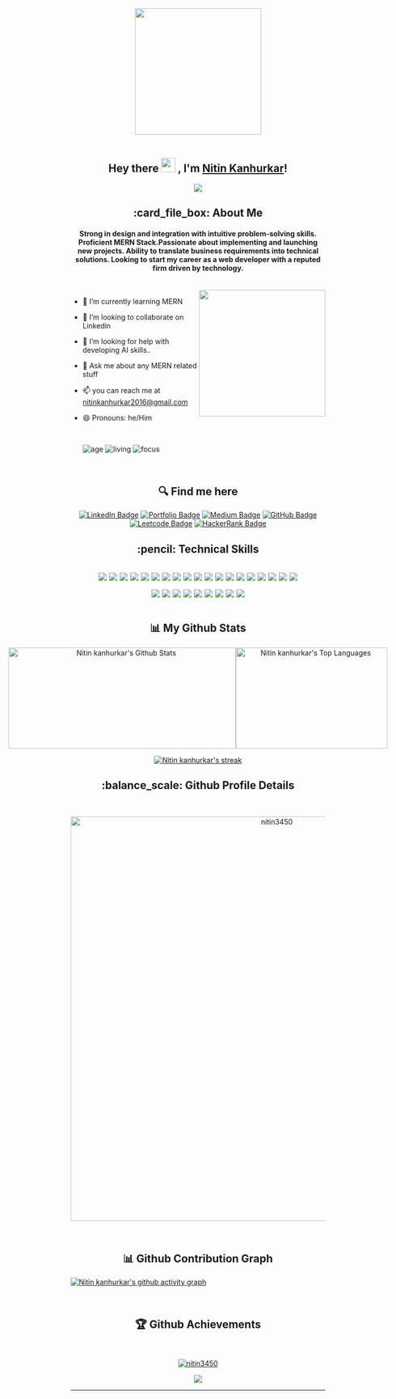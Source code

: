  <div style="width:100%" align="center">
<!-- <img height="250px" align="center" src="https://i.pinimg.com/originals/81/17/8b/81178b47a8598f0c81c4799f2cdd4057.gif"/> -->
<img height="250px" align="center" src="https://www.intelegain.com/wp-content/uploads/2019/08/1_OF0xEMkWBv-69zvmNs6RDQ1.gif"/>
</div>
 </br>
<h2 align="center">
  Hey there <img src="https://media.giphy.com/media/hvRJCLFzcasrR4ia7z/giphy.gif" width="28"> , I'm <a href="https://portfolio-karina-843.netlify.app/" target="_blank" rel="noopener noreferrer">Nitin Kanhurkar</a>!
</h2>

<p align="center">
  <img src="https://readme-typing-svg.herokuapp.com/?lines=Passionate%20Coder;&center=true&width=500&height=50">
</p>

<h2 align="center"> :card_file_box: About Me</h2>
<h4 align='center'>Strong in design and integration with intuitive problem-solving skills. Proficient MERN Stack.Passionate about implementing and launching new projects. Ability to translate business requirements into technical solutions. Looking to start my career as a web developer with a reputed firm driven by technology.</h4>

</br>

<img height="250px" align="right" src="https://r7q6w9z6.rocketcdn.me/career/wp-content/uploads/2021/06/2-46.gif"/>

- 🌱 I’m currently learning MERN
- 👯 I’m looking to collaborate on Linkedin
- 🤔 I’m looking for help with developing AI skills..
- 💬 Ask me about any MERN related stuff
- 📫 you can reach me at nitinkanhurkar2016@gmail.com
- 😄 Pronouns: he/Him
    <!-- - ⚡ Fun fact: Hot water will turn into ice faster than cold water. -->
     <br>
  <div align='start'>

  ![age](https://img.shields.io/badge/age-23-blue&height="20")
  ![living](https://img.shields.io/badge/living-Pune,Maharashtra-maroon)
  ![focus](https://img.shields.io/badge/focus-SoftwareDevelopment-teal)
  </div>
  <br/>

<h2 align='center'> 🔍 Find me here </h2>
<div align='center'>

[![LinkedIn Badge](https://img.shields.io/badge/LinkedIn--informational?style=flat&logo=linkedin&logoColor=blue&color=blue)](https://www.linkedin.com/in/nitin-kanhurkar-680657158/)
[![Portfolio Badge](https://img.shields.io/badge/Portfolio--informational?style=flat&logo=sharp&logoColor=white&color=red)](https://nitink3450.github.io/my-portfolio/mainpage.html)
[![Medium Badge](https://img.shields.io/badge/Medium--informational?style=flat&logo=medium&logoColor=black&color=white)](https://https://medium.com/@nitinkanhurkar2016)
[![GitHub Badge](https://img.shields.io/badge/GitHub--informational?style=flat&logo=github&logoColor=white&color=blue)](https://github.com/nitink3450)
[![Leetcode Badge](https://img.shields.io/badge/Leetcode--informational?style=flat&logo=leetcode&logoColor=yellow&color=yellow)](https://leetcode.com/nitin_k07/)
[![HackerRank Badge](https://img.shields.io/badge/HackerRank--green?style=flat&logo=hackerrank&logoColor=white&color=green)](https://www.hackerrank.com/nitin_k07)

</div>


<h2 align='center'> :pencil: Technical Skills</h2>
</br>

<!-- <div align='center' style="display: flex; gap: 5px">
  <img src="https://img.shields.io/badge/HTML5-E34F26?style=for-the-badge&logo=html5&logoColor=white" />
  <img src="https://img.shields.io/badge/CSS3-1572B6?style=for-the-badge&logo=css3&logoColor=white" />
  <img src="https://img.shields.io/badge/JavaScript-323330?style=for-the-badge&logo=javascript&logoColor=F7DF1E" />
  <img src="https://img.shields.io/badge/React-20232A?style=for-the-badge&logo=react&logoColor=61DAFB" />
  <img src="https://img.shields.io/badge/Redux-593D88?style=for-the-badge&logo=redux&logoColor=white" />
  <img src="https://img.shields.io/badge/React_Router-CA4245?style=for-the-badge&logo=react-router&logoColor=white" />
  <img src="https://img.shields.io/badge/typescript-%23007ACC.svg?style=for-the-badge&logo=typescript&logoColor=white" />
  <img src="https://img.shields.io/badge/Node.js-43853D?style=for-the-badge&logo=node.js&logoColor=white" />
  <img src="https://img.shields.io/badge/Express.js-404D59?style=for-the-badge" />
  <img src="https://img.shields.io/badge/MongoDB-2e542d?style=for-the-badge&logo=mongodb&logoColor=white" />
  <img src="https://img.shields.io/badge/Material--UI-0081CB?style=for-the-badge&logo=material-ui&logoColor=white" />
  <img src="https://img.shields.io/badge/Bootstrap-9400d3?style=for-the-badge&logo=bootstrap&logoColor=violet" />
  <img src="https://img.shields.io/badge/chakra-%234ED1C5.svg?style=for-the-badge&logo=chakraui&logoColor=white" />
</div> -->
<div align='center' style="display: flex; gap: 5px ; flex-wrap: wrap; justify-content:center">
  <img src="https://img.shields.io/badge/HTML5-E34F26?style=for-the-badge&logo=html5&logoColor=white" />
  <img src="https://img.shields.io/badge/CSS3-1572B6?style=for-the-badge&logo=css3&logoColor=white" />
  <img src="https://img.shields.io/badge/JavaScript-323330?style=for-the-badge&logo=javascript&logoColor=F7DF1E" />
  <img src="https://img.shields.io/badge/jQuery-0769AD?style=for-the-badge&logo=jQuery&logoColor=white" />
  <img src="https://img.shields.io/badge/React-20232A?style=for-the-badge&logo=react&logoColor=61DAFB" />
  <img src="https://img.shields.io/badge/Redux-593D88?style=for-the-badge&logo=redux&logoColor=white" />
  <img src="https://img.shields.io/badge/React_Router-CA4245?style=for-the-badge&logo=react-router&logoColor=white" />
  <img src="https://img.shields.io/badge/typescript-%23007ACC.svg?style=for-the-badge&logo=typescript&logoColor=white" />
  <img src="https://img.shields.io/badge/Node.js-43853D?style=for-the-badge&logo=node.js&logoColor=white" />
  <img src="https://img.shields.io/badge/Express.js-404D59?style=for-the-badge&logo=Express&logoColor=white" />
  <img src="https://img.shields.io/badge/MongoDB-2e542d?style=for-the-badge&logo=mongodb&logoColor=white" />
  <img src="https://img.shields.io/badge/Material--UI-0081CB?style=for-the-badge&logo=MUI&logoColor=white" />
  <img src="https://img.shields.io/badge/Bootstrap-9400d3?style=for-the-badge&logo=bootstrap&logoColor=violet" />
  <img src="https://img.shields.io/badge/chakra-%234ED1C5.svg?style=for-the-badge&logo=chakraui&logoColor=white" />
  <img src="https://img.shields.io/badge/Next.js-000000?style=for-the-badge&logo=next.js&logoColor=white" />
  <img src="https://img.shields.io/badge/Tailwind_CSS-38B2AC?style=for-the-badge&logo=tailwind-css&logoColor=white" />
  <img src="https://img.shields.io/badge/Sass-CC6699?style=for-the-badge&logo=sass&logoColor=white" />
   <img src="https://img.shields.io/badge/Framer_Motion-0055FF?style=for-the-badge&logo=framer&logoColor=white"/>
  <img src="https://img.shields.io/badge/GSAP-88CE02?style=for-the-badge&logo=greensock&logoColor=black" />
 
</div>
<br>

<div align='center' style="display: flex; gap: 5px; flex-wrap: wrap; justify-content:center">
  <img src="https://img.shields.io/badge/Visual%20Studio-0078d7.svg?style=for-the-badge&logo=visual-studio-code&logoColor=white" />
  <img src="https://img.shields.io/badge/GitHub-100000?style=for-the-badge&logo=github&logoColor=white" />
  <img src="https://img.shields.io/badge/Heroku-430098?style=for-the-badge&logo=heroku&logoColor=white" />
  <img src="https://img.shields.io/badge/Vercel-000000?style=for-the-badge&logo=vercel&logoColor=white" />
  <img src="https://img.shields.io/badge/Firebase-000000?style=for-the-badge&logo=Firebase&logoColor=FFCA28" />
  <img src="https://img.shields.io/badge/netlify-%23000000.svg?style=for-the-badge&logo=netlify&logoColor=00C7B7" />
  <img src="https://img.shields.io/badge/Postman-FF6C37?style=for-the-badge&logo=postman&logoColor=white" />
  <img src="https://img.shields.io/badge/Webflow-4353FF?style=for-the-badge&logo=Webflow&logoColor=white" />
  <img src="https://img.shields.io/badge/Figma-F24E1E?style=for-the-badge&logo=Figma&logoColor=white" />
</div>
<br/>

<h2 align='center'>📊 My Github Stats</h2>


  <div align="center"  style="display: flex; justify-content:center; width:100%;marginLeft:30px">
    <img width="450px"  height="200px" alt="Nitin kanhurkar's Github Stats" src="https://github-readme-stats.vercel.app/api?username=nitink3450&show_icons=true&count_private=true&theme=chartreuse-dark&hide_border=true&bg_color=0D1117" />
    <img width="300px" height="200px" alt="Nitin kanhurkar's Top Languages" src="https://github-readme-stats.vercel.app/api/top-langs/?username=nitink3450&langs_count=8&count_private=true&layout=compact&theme=chartreuse-dark&hide_border=true&bg_color=0D1117" />
</div>

 <p align="center">
    <a href="https://github.com/nitink3450/github-readme-streak-stats">
        <img  alt="Nitin kanhurkar's streak" src="https://github-readme-streak-stats.herokuapp.com/?user=nitink3450&theme=chartreuse-dark&hide_border=true&stroke=0000&background=0D1117"/>
    </a>
</p>

<div>
  <h2 align='center'><b> :balance_scale: Github Profile Details</b></h2><br/>
  <p align="center"><img width="800px" src="https://github-profile-summary-cards.vercel.app/api/cards/profile-details?username=nitink3450&theme=github_dark&hide_border=true&stroke=0000&background=0D1117" alt="nitin3450" align = "center"/></p>
</div>
</br>
<div>
  <h2 align='center'><b>📊 Github Contribution Graph</b></h2>
  <!-- <p align="center"<a href="#"><img alt="nitin3450's Activity Graph" src="https://activity-graph.herokuapp.com/graph?username=nitink3450&bg_color=0D1117&color=e05397&line=e05397&point=FFFFFF&hide_border=true&" /></a></p> -->

[![Nitin kanhurkar's github activity graph](https://github-readme-activity-graph.cyclic.app/graph?username=nitink3450&theme=github-compact&hide_border=true&bg_color=0D1117)](https://github.com/nitink3450/github-readme-activity-graph)

</div>
</br>
<div>
  <h2 align='center'><b>🏆 Github Achievements</b></h2><br/>
  <p align="center"> <a href="[https://github.com/nitin3450](https://github.com/nitin3450)"><img src="https://github-profile-trophy.vercel.app/?username=nitink3450&margin-w=5&theme=radical" alt="nitin3450" /></a> </p>
</div>

<p align="center">
 <img  src="https://raw.githubusercontent.com/Trilokia/Trilokia/379277808c61ef204768a61bbc5d25bc7798ccf1/bottom_header.svg">
</p>
 <hr>
